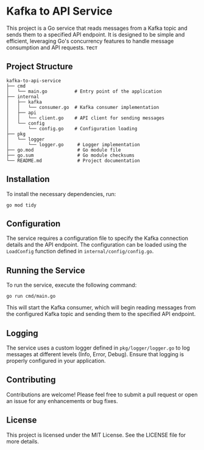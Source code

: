 # Kafka to API Service

This project is a Go service that reads messages from a Kafka topic and sends them to a specified API endpoint. It is designed to be simple and efficient, leveraging Go's concurrency features to handle message consumption and API requests. тест

## Project Structure

```
kafka-to-api-service
├── cmd
│   └── main.go          # Entry point of the application
├── internal
│   ├── kafka
│   │   └── consumer.go  # Kafka consumer implementation
│   ├── api
│   │   └── client.go    # API client for sending messages
│   └── config
│       └── config.go    # Configuration loading
├── pkg
│   └── logger
│       └── logger.go     # Logger implementation
├── go.mod                # Go module file
├── go.sum                # Go module checksums
└── README.md             # Project documentation
```

## Installation

To install the necessary dependencies, run:

```
go mod tidy
```

## Configuration

The service requires a configuration file to specify the Kafka connection details and the API endpoint. The configuration can be loaded using the `LoadConfig` function defined in `internal/config/config.go`.

## Running the Service

To run the service, execute the following command:

```
go run cmd/main.go
```

This will start the Kafka consumer, which will begin reading messages from the configured Kafka topic and sending them to the specified API endpoint.

## Logging

The service uses a custom logger defined in `pkg/logger/logger.go` to log messages at different levels (Info, Error, Debug). Ensure that logging is properly configured in your application.

## Contributing

Contributions are welcome! Please feel free to submit a pull request or open an issue for any enhancements or bug fixes.

## License

This project is licensed under the MIT License. See the LICENSE file for more details.